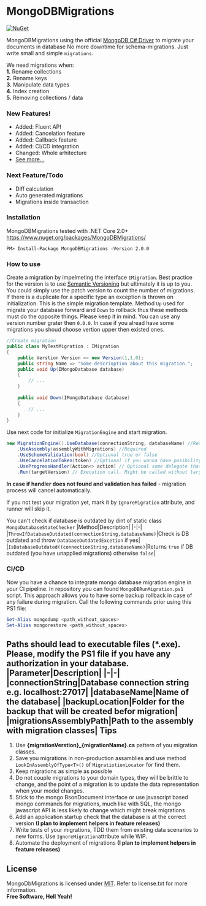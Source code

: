 # MongoDBMigrations

[![NuGet](https://img.shields.io/badge/nuget%20package-v2.0.0-brightgreen.svg)](https://www.nuget.org/packages/MongoDBMigrations/)


MongoDBMigrations using the official [MongoDB C# Driver]( https://github.com/mongodb/mongo-csharp-driver) to migrate your documents in database
No more downtime for schema-migrations. Just write small and simple `migrations`.

We need migrations when:  
  **1.** Rename collections  
  **2.** Rename keys  
  **3.** Manipulate data types  
  **4.** Index creation  
  **5.** Removing collections / data  
  

### New Features!
  - Added: Fluent API
  - Added: Cancelation feature
  - Added: Callback feature
  - Added: CI/CD integration
  - Changed: Whole arhitecture
  - [See more...](https://bitbucket.org/i_am_a_kernel/mongodbmigrations/src/master/ReleaseNotes.md)

### Next Feature/Todo
  - Diff calculation
  - Auto generated migrations
  - Migrations inside transaction

### Installation
MongoDBMigrations tested with .NET Core 2.0+  
https://www.nuget.org/packages/MongoDBMigrations/
```
PM> Install-Package MongoDBMigrations -Version 2.0.0
```
### How to use
Create a migration by impelmeting the interface `IMigration`. Best practice for the version is to use [Semantic Versioning](http://semver.org/) but ultimately it is up to you. You could simply use the patch version to count the number of migrations. If there is a duplicate for a specific type an exception is thrown on initialization.
This is the simple migration template. Method `Up` used for migrate your database forward and `Down` to rollback thus these methods must do the opposite things. Please keep it in mind. You can use any version number grater then `0.0.0`. In case if you alread have some migrations you shoud choose vertion upper then existed ones.

```csharp
//Create migration
public class MyTestMigration : IMigration
{
    public Verstion Version => new Version(1,1,0);
    public string Name => "Some descrioption about this migration.";
    public void Up(IMongoDatabase database)
    {
        // ...
    }
    
    public void Down(IMongoDatabase database)
    {
        // ...
    }
}
```
  
Use next code for initialize `MigrationEngine` and start migration.
```csharp
new MigrationEngine().UseDatabase(connectionString, databaseName) //Required to use specific db
    .UseAssembly(assemblyWithMigrations) //Required
    .UseSchemeValidation(bool) //Optional true or false
    .UseCancelationToken(token) //Optional if you wanna have posibility to cancel migration process. Might be usefull when you have many migrations and some interaction with user.
    .UseProgressHandler(Action<> action) // Optional some delegate that will be called each migration
    .Run(targetVersion) // Execution call. Might be called without targetVersion, in that case, the engine will choose the latest available version.
```
**In case if handler does not found and validation has failed** - migration process will cancel automatically.

If you not test your migration yet, mark it by `IgnoreMigration` attribute, and runner will skip it.

You can't check if database is outdated by dint of static class `MongoDatabaseStateChecker`
|Method|Description|
|-|-|
|`ThrowIfDatabaseOutdated(connectionString,databaseName)`|Check is DB outdated and throw `DatabaseOutdatedExcetion` if yes|
|`IsDatabaseOutdated((connectionString,databaseName)`|Returns `true` if DB outdated (you have unapplied migrations) otherwise `false`|
### CI/CD
Now you have a chance to integrate mongo database migration engine in your CI pipeline. In repository you can found `MongoDBRunMigration.ps1` script. This approach allows you to have some backup rollback in case of any failure during migration.
Call the following commands prior using this PS1 file:
```ps1
Set-Alias mongodump <path_without_spaces>
Set-Alias mongorestore <path_without_spaces>
```
Paths should lead to executable files (*.exe). Please, modify the PS1 file if you have any authorization in your database.
|Parameter|Description|
|-|-|
|connectionString|Database connection string e.g. localhost:27017|
|databaseName|Name of the database|
|backupLocation|Folder for the backup that will be created befor migration|
|migrationsAssemblyPath|Path to the assembly with migration classes|
Tips
--
1. Use **{migrationVerstion}_{migrationName}.cs** pattern of you migration classes.
1. Save you migrations in non-production assamblies and use method `LookInAssemblyOfType<T>()` of `MigratiotionLocator` for find them.
1. Keep migrations as simple as possible
1. Do not couple migrations to your domain types, they will be brittle to change, and the point of a migration is to update the data representation when your model changes.
1. Stick to the mongo BsonDocument interface or use javascript based mongo commands for migrations, much like with SQL, the mongo javascript API is less likely to change which might break migrations
1. Add an application startup check that the database is at the correct version **(I plan to implement helpers in feature releases)**
1. Write tests of your migrations, TDD them from existing data scenarios to new forms. Use `IgnoreMigration`attribute while WIP.
1. Automate the deployment of migrations **(I plan to implement helpers in feature releases)**


License
----
MongoDbMigrations is licensed under [MIT](https://bitbucket.org/i_am_a_kernel/mongodbmigrations/src/master/MIT.md "Read more about the MIT license form"). Refer to license.txt for more information.  
**Free Software, Hell Yeah!**